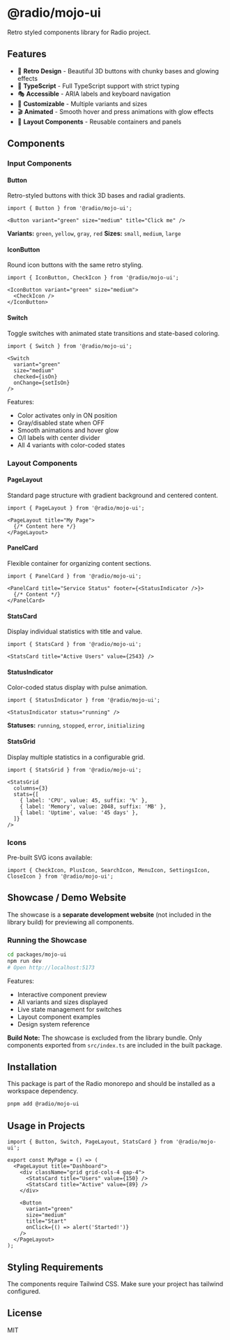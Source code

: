 # @radio/mojo-ui

Retro styled components library for Radio project.

## Features

- 🎨 **Retro Design** - Beautiful 3D buttons with chunky bases and glowing effects
- 🎯 **TypeScript** - Full TypeScript support with strict typing
- 🎭 **Accessible** - ARIA labels and keyboard navigation
- 🎪 **Customizable** - Multiple variants and sizes
- 🎬 **Animated** - Smooth hover and press animations with glow effects
- 📐 **Layout Components** - Reusable containers and panels

## Components

### Input Components

#### Button
Retro-styled buttons with thick 3D bases and radial gradients.

```tsx
import { Button } from '@radio/mojo-ui';

<Button variant="green" size="medium" title="Click me" />
```

**Variants:** `green`, `yellow`, `gray`, `red`
**Sizes:** `small`, `medium`, `large`

#### IconButton
Round icon buttons with the same retro styling.

```tsx
import { IconButton, CheckIcon } from '@radio/mojo-ui';

<IconButton variant="green" size="medium">
  <CheckIcon />
</IconButton>
```

#### Switch
Toggle switches with animated state transitions and state-based coloring.

```tsx
import { Switch } from '@radio/mojo-ui';

<Switch 
  variant="green"
  size="medium"
  checked={isOn}
  onChange={setIsOn}
/>
```

Features:
- Color activates only in ON position
- Gray/disabled state when OFF
- Smooth animations and hover glow
- O/I labels with center divider
- All 4 variants with color-coded states

### Layout Components

#### PageLayout
Standard page structure with gradient background and centered content.

```tsx
import { PageLayout } from '@radio/mojo-ui';

<PageLayout title="My Page">
  {/* Content here */}
</PageLayout>
```

#### PanelCard
Flexible container for organizing content sections.

```tsx
import { PanelCard } from '@radio/mojo-ui';

<PanelCard title="Service Status" footer={<StatusIndicator />}>
  {/* Content */}
</PanelCard>
```

#### StatsCard
Display individual statistics with title and value.

```tsx
import { StatsCard } from '@radio/mojo-ui';

<StatsCard title="Active Users" value={2543} />
```

#### StatusIndicator
Color-coded status display with pulse animation.

```tsx
import { StatusIndicator } from '@radio/mojo-ui';

<StatusIndicator status="running" />
```

**Statuses:** `running`, `stopped`, `error`, `initializing`

#### StatsGrid
Display multiple statistics in a configurable grid.

```tsx
import { StatsGrid } from '@radio/mojo-ui';

<StatsGrid 
  columns={3}
  stats={[
    { label: 'CPU', value: 45, suffix: '%' },
    { label: 'Memory', value: 2048, suffix: 'MB' },
    { label: 'Uptime', value: '45 days' },
  ]}
/>
```

### Icons

Pre-built SVG icons available:

```tsx
import { CheckIcon, PlusIcon, SearchIcon, MenuIcon, SettingsIcon, CloseIcon } from '@radio/mojo-ui';
```

## Showcase / Demo Website

The showcase is a **separate development website** (not included in the library build) for previewing all components.

### Running the Showcase

```bash
cd packages/mojo-ui
npm run dev
# Open http://localhost:5173
```

Features:
- Interactive component preview
- All variants and sizes displayed
- Live state management for switches
- Layout component examples
- Design system reference

**Build Note:** The showcase is excluded from the library bundle. Only components exported from `src/index.ts` are included in the built package.

## Installation

This package is part of the Radio monorepo and should be installed as a workspace dependency.

```bash
pnpm add @radio/mojo-ui
```

## Usage in Projects

```tsx
import { Button, Switch, PageLayout, StatsCard } from '@radio/mojo-ui';

export const MyPage = () => (
  <PageLayout title="Dashboard">
    <div className="grid grid-cols-4 gap-4">
      <StatsCard title="Users" value={150} />
      <StatsCard title="Active" value={89} />
    </div>
    
    <Button 
      variant="green" 
      size="medium" 
      title="Start" 
      onClick={() => alert('Started!')} 
    />
  </PageLayout>
);
```

## Styling Requirements

The components require Tailwind CSS. Make sure your project has tailwind configured.

## License

MIT

